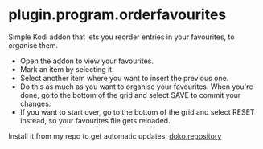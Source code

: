 # plugin.program.orderfavourites
Simple Kodi addon that lets you reorder entries in your favourites, to organise them.
* Open the addon to view your favourites.
* Mark an item by selecting it.
* Select another item where you want to insert the previous one.
* Do this as much as you want to organise your favourites. When you're done, go to the bottom of the grid and select SAVE to commit your changes.
* If you want to start over, go to the bottom of the grid and select RESET instead, so your favourites file gets reloaded.  

Install it from my repo to get automatic updates: [doko.repository](https://github.com/dokoab/doko.repository/releases)  
